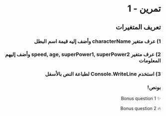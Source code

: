 <div dir=rtl>
  
#  تمرين - 1

## تعريف المتغيرات

### 1) عرف متغير characterName وأضف إليه قيمة اسم البطل

### 2) عرف متغير speed, age, superPower1, superPower2 وأضف إليهم المعلومات

### 3) استخدم Console.WriteLine لطباعة النص بالأسفل

### بونص!

✨
Bonus question 1

🔥
Bonus question 2


</div>
